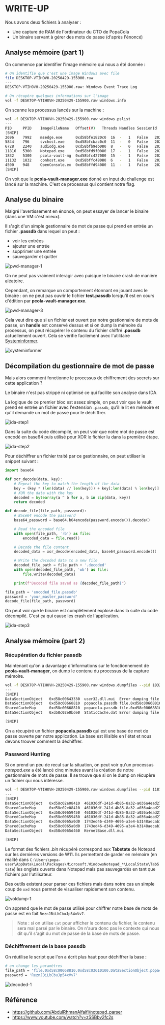 # WRITE-UP 

Nous avons deux fichiers à analyser :

- Une capture de RAM de l'ordinateur du CTO de PopaCola
- Un binaire servant à gérer des mots de passe (d'après l'énoncé)

## Analyse mémoire (part 1)

On commence par identifier l'image mémoire qui nous a été donnée :

```bash
# On identifie que c'est une image Windows avec file 
file DESKTOP-VTIHOVH-20250429-155900.raw
---
DESKTOP-VTIHOVH-20250429-155900.raw: Windows Event Trace Log
```

```bash
# On récupère quelques informations sur l'image
vol -f DESKTOP-VTIHOVH-20250429-155900.raw windows.info
```

On scanne les processus lancés sur la machine :

```bash
vol -f DESKTOP-VTIHOVH-20250429-155900.raw windows.pslist
---
PID	    PPID	ImageFileName	Offset(V)	Threads	Handles	SessionId	Wow64	CreateTime	ExitTime	File output
[SNIP]
2696	7992	msedge.exe	    0xd58bfe1820c0	16	-	1	False	2025-04-29 15:47:23.000000 UTC	N/A	Disabled
5844	796	    svchost.exe 	0xd58bfcbac0c0	11	-	0	False	2025-04-29 15:47:41.000000 UTC	N/A	Disabled
6728	2240	audiodg.exe	    0xd58bfb9eb080	8	-	0	False	2025-04-29 15:47:43.000000 UTC	N/A	Disabled
11816	5300	Notepad.exe	    0xd58bfd9f0080	17	-	1	False	2025-04-29 15:58:38.000000 UTC	N/A	Disabled
1832	5300	pcola-vault-mg	0xd58bfc427080	15	-	1	False	2025-04-29 15:58:43.000000 UTC	N/A	Disabled
11132	1832	conhost.exe	    0xd58bffc48080	6	-	1	False	2025-04-29 15:58:43.000000 UTC	N/A	Disabled
4500	948	    OpenConsole.ex	0xd58bffd94080	11	-	1	False	2025-04-29 15:58:43.000000 UTC	N/A	Disabled
[SNIP]
```

On voit que le **pcola-vault-manager.exe** donné en input du challenge est lancé sur la machine.
C'est ce processus qui contient notre flag.

## Analyse du binaire

Malgré l'avertissement en énoncé, on peut essayer de lancer le binaire (dans une VM c'est mieux).

Il s'agit d'un simple gestionnaire de mot de passe qui prend en entrée un fichier **.passdb** dans lequel on peut :

- voir les entrées
- ajouter une entrée
- supprimer une entrée
- sauvegarder et quitter

![pwd-manager-1](./wu/pwd-manager-1.png)

On ne peut pas vraiment interagir avec puisque le binaire crash de manière aléatoire.

Cependant, on remarque un comportement étonnant en jouant avec le binaire : on ne peut pas ouvrir le fichier **test.passdb** lorsqu'il est en cours d'édition par **pcola-vault-manager.exe**.

![pwd-manager-3](./wu/pwd-manager-3.png)

Cela veut dire que si un fichier est ouvert par notre gestionnaire de mots de passe, un **handle** est conservé dessus et si on dump la mémoire du processus, on peut récupérer le contenu du fichier chiffré **.passdb** actuellement ouvert.
Cela se vérifie facilement avec l'utilitaire [Systeminformer](https://systeminformer.com/).

![systeminformer](./wu/systeminformer.png)

## Décompilation du gestionnaire de mot de passe

Mais alors comment fonctionne le processus de chiffrement des secrets sur cette application ?

Le binaire n'est pas strippé ni optimisé ce qui facilite son analyse dans IDA.

La logique de ce premier bloc est assez simple, on peut voir que le vault prend en entrée un fichier avec l'extension `.passdb`, qu'il le lit en mémoire et qu'il demande un mot de passe pour le déchiffrer.

![ida-step1](./wu/ida-step1.png)

Dans la suite du code décompilé, on peut voir que notre mot de passe est encodé en base64 puis utilisé pour XOR le fichier lu dans la première étape.

![ida-step2](./wu/ida-step2.png)

Pour déchiffrer un fichier traité par ce gestionnaire, on peut utiliser le snippet suivant :

```python
import base64

def xor_decode(data, key):
    # Repeat the key to match the length of the data
    key = (key * (len(data) // len(key))) + key[:len(data) % len(key)]
    # XOR the data with the key
    decoded = bytearray(a ^ b for a, b in zip(data, key))
    return decoded

def decode_file(file_path, password):
    # Base64 encode the password
    base64_password = base64.b64encode(password.encode()).decode()

    # Read the encoded file
    with open(file_path, 'rb') as file:
        encoded_data = file.read()

    # Decode the file content
    decoded_data = xor_decode(encoded_data, base64_password.encode())

    # Write the decoded data to a new file
    decoded_file_path = file_path + '.decoded'
    with open(decoded_file_path, 'wb') as file:
        file.write(decoded_data)

    print(f"Decoded file saved as {decoded_file_path}")

file_path = 'encoded_file.passdb'
password = 'your_master_password'
decode_file(file_path, password)
```

On peut voir que le binaire est complètement explosé dans la suite du code décompilé.
C'est ça qui cause les crash de l'application.

![ida-step3](./wu/ida-step3.png)

## Analyse mémoire (part 2)

### Récupération du fichier passdb

Maintenant qu'on a davantage d'informations sur le fonctionnement de **pcola-vault-manager**, on dump le contenu du processus de la capture mémoire.

```bash
vol -f DESKTOP-VTIHOVH-20250429-155900.raw windows.dumpfiles --pid 1832
---
[SNIP]
DataSectionObject	0xd58c00643330	user32.dll.mui	Error dumping file
DataSectionObject	0xd58c00668810	popacola.passdb	file.0xd58c00668810.0xd58c03610100.DataSectionObject.popacola.passdb.dat
SharedCacheMap	    0xd58c00668810	popacola.passdb	file.0xd58c00668810.0xd58bf85de010.SharedCacheMap.popacola.passdb.vacb
DataSectionObject	0xd58c02e0bde0	StaticCache.dat	Error dumping file

[SNIP]
```

On a récupéré un fichier **popacola.passdb** qui est une base de mot de passe ouverte par notre application.
La base est illisible en l'état et nous devons trouver comment la déchiffrer.

### Password Hunting

Si on prend un peu de recul sur la situation, on peut voir qu'un processus *notepad.exe* a été lancé cinq minutes avant la création de notre gestionnaire de mots de passe.
Il se trouve que si on le dump on récupère un fichier qui nous intéresse.

```bash
vol -f DESKTOP-VTIHOVH-20250429-155900.raw windows.dumpfiles --pid 11816
---
[SNIP]
DataSectionObject	0xd58c02e08410	461036df-241d-4b85-8a32-a036a4ead270.0.bin	Error dumping file
SharedCacheMap	    0xd58c02e08410	461036df-241d-4b85-8a32-a036a4ead270.0.bin	file.0xd58c02e08410.0xd58bfb9064d0.SharedCacheMap.461036df-241d-4b85-8a32-a036a4ead270.0.bin.vacb
DataSectionObject	0xd58c00659450	461036df-241d-4b85-8a32-a036a4ead270.1.bin	file.0xd58c00659450.0xd58bfd7c6440.DataSectionObject.461036df-241d-4b85-8a32-a036a4ead270.1.bin.dat
SharedCacheMap	    0xd58c00659450	461036df-241d-4b85-8a32-a036a4ead270.1.bin	file.0xd58c00659450.0xd58bfbd439e0.SharedCacheMap.461036df-241d-4b85-8a32-a036a4ead270.1.bin.vacb
DataSectionObject	0xd58c0065a0d0	1743ed46-d349-4695-a3e4-b3148aecab16.bin	file.0xd58c0065a0d0.0xd58c02c9b840.DataSectionObject.1743ed46-d349-4695-a3e4-b3148aecab16.bin.dat
SharedCacheMap	    0xd58c0065a0d0	1743ed46-d349-4695-a3e4-b3148aecab16.bin	file.0xd58c0065a0d0.0xd58bfd7d8cd0.SharedCacheMap.1743ed46-d349-4695-a3e4-b3148aecab16.bin.vacb
DataSectionObject	0xd58c0065d460	KernelBase.dll.mui	                        file.0xd58c0065d460.0xd58bfa7b3470.DataSectionObject.KernelBase.dll.mui.dat

[SNIP]
```

Le format des fichiers *.bin* récupéré correspond aux **Tabstate** de Notepad sur les dernières versions de W11.
Ils permettent de garder en mémoire (en réalité dans `C:\Users\popa-user\AppData\Local\Packages\Microsoft.WindowsNotepad_*\LocalState\TabState`) les onglets ouverts dans Notepad mais pas sauvegardés en tant que fichiers par l'utilisateur.

Des outils existent pour parser ces fichiers mais dans notre cas un simple coup de `xxd` nous permet de visualiser rapidement son contenu.

![voldump-1](./wu/voldump-1.png)

On apprend que le mot de passe utilisé pour chiffrer notre base de mots de passe est en fait `ReznJBiLbCbuJp54xVv7`.

> Note : si on utilise `cat` pour afficher le contenu du fichier, le contenu sera mal parsé par le binaire. On n'aura donc pas le contexte qui nous dit qu'il s'agit du mot de passe de la base de mots de passe.

### Déchiffrement de la base passdb

On réutilise le script que l'on a écrit plus haut pour déchiffrer la base :

```bash
# on change les paramètres
file_path = 'file.0xd58c00668810.0xd58c03610100.DataSectionObject.popacola.passdb.dat'
password = 'ReznJBiLbCbuJp54xVv7'
```

![decoded-1](./wu/decoded-1.png)

## Référence

- https://github.com/AbdulRhmanAlfaifi/notepad_parser
- https://www.youtube.com/watch?v=zSSBbv2fc2s
